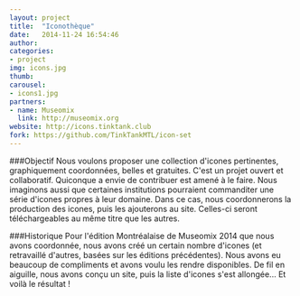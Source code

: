 ```yaml
---
layout: project
title:  "Iconothèque"
date:   2014-11-24 16:54:46
author: 
categories:
- project
img: icons.jpg
thumb: 
carousel:
- icons1.jpg
partners: 
- name: Museomix
  link: http://museomix.org 
website: http://icons.tinktank.club
fork: https://github.com/TinkTankMTL/icon-set
---
```

###Objectif
Nous voulons proposer une collection d'icones pertinentes, graphiquement coordonnées, belles et gratuites. C'est un projet ouvert et collaboratif. Quiconque a envie de contribuer est amené à le faire. Nous imaginons aussi que certaines institutions pourraient commanditer une série d'icones propres à leur domaine. Dans ce cas, nous coordonnerons la production des icones, puis les ajouterons au site. Celles-ci seront téléchargeables au même titre que les autres. 

###Historique
Pour l'édition Montréalaise de Museomix 2014 que nous avons coordonnée, nous avons créé un certain nombre d'icones (et retravaillé d'autres, basées sur les éditions précédentes). Nous avons eu beaucoup de compliments et avons voulu les rendre disponibles. De fil en aiguille, nous avons conçu un site, puis la liste d'icones s'est allongée... Et voilà le résultat ! 
